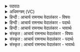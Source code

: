 <details><summary>पदपाठः</summary>

अ꣣स्य꣢। प्रे꣣षा꣢। हे꣣म꣡ना꣢। पू꣣य꣢मा꣢नः। दे꣣वः꣢। दे꣣वे꣡भिः꣢। सम्। अ꣣पृक्त। र꣡स꣢꣯म्। सु꣣तः꣢। प꣣वि꣡त्र꣢म्। प꣡रि꣢꣯। ए꣣ति। रे꣡भ꣢꣯न्। मि꣣ता꣢। इ꣣व। स꣡द्म꣢꣯। प꣣शुम꣡न्ति꣢। हो꣡ता꣢꣯। १३९९।
</details>

<details><summary>अधिमन्त्रम् (VC)</summary>

- पवमानः सोमः
- वसिष्ठो मैत्रावरुणिः
- त्रिष्टुप्
- धैवतः
</details>

<details><summary>हिन्दी : आचार्य रामनाथ वेदालंकार - विषयः</summary>

प्रथम ऋचा की व्याख्या पूर्वार्चिक में ५२६ क्रमाङ्क पर जीवात्मा-परमात्मा के विषय में की जा चुकी है। यहाँ सूर्य के वर्णन द्वारा परमात्मा की महिमा प्रकाशित करते हैं।
</details>

<details><summary>हिन्दी : आचार्य रामनाथ वेदालंकार - पदार्थः</summary>

पदार्थान्वय -  (अस्य) इस पवमान सोम अर्थात् पवित्रतादायक अन्तर्यामी जगदीश्वर की (प्रेषा) प्रेरणा से और (हेमना) ज्योति से (पूयमानः) पवित्र किया जाता हुआ (देवः) प्रकाशक वा तापमय सूर्य (देवेभिः) प्रकाशक वा सन्तापक किरणों द्वारा (रसम्) भूमि के जल से (समपृक्त) सम्पर्क करता है। (सुतः) भाप बनाकर ऊपर प्रेरित किया हुआ तथा मेघ के आकार को प्राप्त हुआ वह जल (रेभन्) विद्युद्गर्जना करता हुआ (पवित्रम्) अन्तरिक्ष में (पर्येति) परिभ्रमण करता है, (इव) जैसे (होता) होता नामक ऋत्विज् (मिता) निर्माण किये हुए (पशुमन्ति) धेनुओं से युक्त (सद्म) गो-सदनों में, गोदुग्ध पाने के लिए (पर्येति) चक्कर काटा करता है ॥१॥ यहाँ उपमालङ्कार है ॥१॥
</details>

<details><summary>हिन्दी : आचार्य रामनाथ वेदालंकार - भावार्थः</summary>

भावार्थ -  जो यह सूर्य अपने ताप से भूमि पर स्थित जल को भाप बनाकर अन्तरिक्ष में बादलों को रचता और बरसाता है,वह सब परमेश्वर की ही महिमा है ॥१॥
</details>

<details><summary>संस्कृत : आचार्य रामनाथ वेदालंकार - विषयः</summary>

तत्र प्रथमा ऋक् पूर्वार्चिके ५२६ क्रमाङ्के जीवात्मपरमात्मविषये व्याख्याता। अत्र सूर्यवर्णनेन परमात्महिमा प्रकाश्यते।
</details>

<details><summary>संस्कृत : आचार्य रामनाथ वेदालंकार - पदार्थः</summary>

पदार्थान्वय -  (अस्य) पवमानस्य सोमस्य पवित्रतासम्पादिनोऽन्तर्यामिनो जगदीश्वरस्य (प्रेषा) प्रेरणया (हेमना) ज्योतिषा च। [हेमना हेम्ना, अल्लोपाभावश्छान्दसः।] (पूयमानः) पवित्रीक्रियमाणः, (देवः) प्रकाशकः तापमयः सूर्यः (देवेभिः) प्रकाशकैः सन्तापकैः रश्मिभिः (रसम्) भूम्या उदकम् (समपृक्त) संपृक्ते। (सुतः) वाष्पीकृत्य (ऊर्ध्वं) प्रेरितः मेघाकारतां गतः स रसः (रेभन्) स्तनयित्नुशब्दं कुर्वन् (पवित्रम्) अन्तरिक्षम् (पर्येति) परिभ्रमति। कथमिव ? (होता) तन्नामा ऋत्विक् (मिता) मितानि निर्मितानि (पशुमन्ति) धेनुयुक्तानि (सद्म इव) सद्मानि गोसदनानि यथा गोदुग्धघृतादिप्राप्त्यर्थम् पर्येति तद्वत् ॥१॥ अत्रोपमालङ्कारः ॥१॥
</details>

<details><summary>संस्कृत : आचार्य रामनाथ वेदालंकार - भावार्थः</summary>

भावार्थ -  योऽयमादित्यः स्वतापेन भूमिष्ठं सलिलं वाष्पीकृत्यान्तरिक्षे मेघान् रचयति वर्षति च स सर्वोऽपि महिमा परमेश्वरस्यैव ॥१॥
</details>